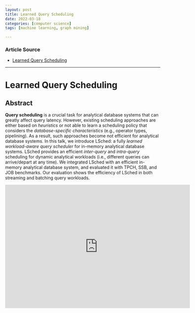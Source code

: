 ```yaml
---
layout: post
title: Learned Query Scheduling
date: 2022-03-18
categories: [computer science]
tags: [machine learning, graph mining]

---
```


### Article Source

* [Learned Query Scheduling](https://www.youtube.com/watch?v=uiMdErKz_rk)


---

# Learned Query Scheduling


## Abstract

**Query scheduling** is a crucial task for analytical database systems that can greatly affect query latency. However, existing scheduling approaches are either based on *heuristics* or not able to learn a scheduling policy that considers the *database-specific characteristics* (e.g., operator types, pipelining). As a result, such approaches become not efficient for analytical database systems. In this talk, we introduce LSched: a fully *learned workload-aware query scheduler* for in-memory analytical database systems. LSched provides an efficient *inter-query* and *intra-query* scheduling for dynamic analytical workloads (i.e., different queries can arrive/depart at any time). We integrated LSched with an efficient in-memory analytical database system, and evaluated it with TPCH, SSB, and JOB benchmarks. Our evaluation shows the efficiency of LSched in both streaming and batching query workloads.


<iframe width="600" height="400" src="https://www.youtube.com/embed/uiMdErKz_rk" title="YouTube video player" frameborder="0" allow="accelerometer; autoplay; clipboard-write; encrypted-media; gyroscope; picture-in-picture" allowfullscreen></iframe>